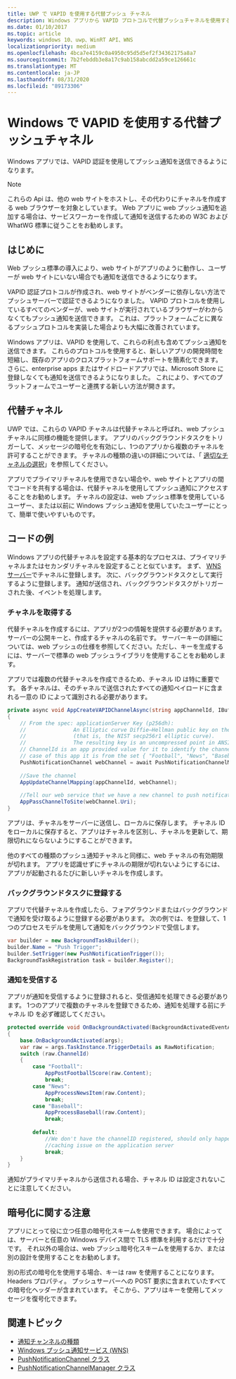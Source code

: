 ```yaml
---
title: UWP で VAPID を使用する代替プッシュ チャネル
description: Windows アプリから VAPID プロトコルで代替プッシュチャネルを使用する方法
ms.date: 01/10/2017
ms.topic: article
keywords: windows 10、uwp、WinRT API、WNS
localizationpriority: medium
ms.openlocfilehash: 4bca7e4159c0a4950c95d5d5ef2f34362175a8a7
ms.sourcegitcommit: 7b2febddb3e8a17c9ab158abcdd2a59ce126661c
ms.translationtype: MT
ms.contentlocale: ja-JP
ms.lasthandoff: 08/31/2020
ms.locfileid: "89173306"
---
```

# <a name="alternate-push-channels-using-vapid-in-windows"></a>Windows で VAPID を使用する代替プッシュチャネル 
Windows アプリでは、VAPID 認証を使用してプッシュ通知を送信できるようになります。  

> [!NOTE]
> これらの Api は、他の web サイトをホストし、その代わりにチャネルを作成する web ブラウザーを対象としています。  Web アプリに web プッシュ通知を追加する場合は、サービスワーカーを作成して通知を送信するための W3C および WhatWG 標準に従うことをお勧めします。

## <a name="introduction"></a>はじめに
Web プッシュ標準の導入により、web サイトがアプリのように動作し、ユーザーが web サイトにいない場合でも通知を送信できるようになります。

VAPID 認証プロトコルが作成され、web サイトがベンダーに依存しない方法でプッシュサーバーで認証できるようになりました。 VAPID プロトコルを使用しているすべてのベンダーが、web サイトが実行されているブラウザーがわからなくてもプッシュ通知を送信できます。 これは、プラットフォームごとに異なるプッシュプロトコルを実装した場合よりも大幅に改善されています。 

Windows アプリは、VAPID を使用して、これらの利点も含めてプッシュ通知を送信できます。 これらのプロトコルを使用すると、新しいアプリの開発時間を短縮し、既存のアプリのクロスプラットフォームサポートを簡素化できます。 さらに、enterprise apps またはサイドロードアプリでは、Microsoft Store に登録しなくても通知を送信できるようになりました。 これにより、すべてのプラットフォームでユーザーと連携する新しい方法が開きます。  

## <a name="alternate-channels"></a>代替チャネル 
UWP では、これらの VAPID チャネルは代替チャネルと呼ばれ、web プッシュチャネルに同様の機能を提供します。 アプリのバックグラウンドタスクをトリガーして、メッセージの暗号化を有効にし、1つのアプリから複数のチャネルを許可することができます。 チャネルの種類の違いの詳細については、「 [適切なチャネルの選択](channel-types.md)」を参照してください。

アプリでプライマリチャネルを使用できない場合や、web サイトとアプリの間でコードを共有する場合は、代替チャネルを使用してプッシュ通知にアクセスすることをお勧めします。 チャネルの設定は、web プッシュ標準を使用しているユーザー、または以前に Windows プッシュ通知を使用していたユーザーにとって、簡単で使いやすいものです。

## <a name="code-example"></a>コードの例

Windows アプリの代替チャネルを設定する基本的なプロセスは、プライマリチャネルまたはセカンダリチャネルを設定することと似ています。 まず、 [WNS サーバー](windows-push-notification-services--wns--overview.md)でチャネルに登録します。 次に、バックグラウンドタスクとして実行するように登録します。 通知が送信され、バックグラウンドタスクがトリガーされた後、イベントを処理します。  

### <a name="get-a-channel"></a>チャネルを取得する 
代替チャネルを作成するには、アプリが2つの情報を提供する必要があります。サーバーの公開キーと、作成するチャネルの名前です。 サーバーキーの詳細については、web プッシュの仕様を参照してください。ただし、キーを生成するには、サーバーで標準の web プッシュライブラリを使用することをお勧めします。  

アプリでは複数の代替チャネルを作成できるため、チャネル ID は特に重要です。 各チャネルは、そのチャネルで送信されたすべての通知ペイロードに含まれる一意の ID によって識別される必要があります。  

```csharp
private async void AppCreateVAPIDChannelAsync(string appChannelId, IBuffer applicationServerKey) 
{ 
    // From the spec: applicationServer Key (p256dh):  
    //               An Elliptic curve Diffie–Hellman public key on the P-256 curve 
    //               (that is, the NIST secp256r1 elliptic curve).   
    //               The resulting key is an uncompressed point in ANSI X9.62 format             
    // ChannelId is an app provided value for it to identify the channel later.  
    // case of this app it is from the set { "Football", "News", "Baseball" } 
    PushNotificationChannel webChannel = await PushNotificationChannelManager.GetDefault().CreateRawPushNotificationChannelWithAlternateKeyForApplicationAsync(applicationServerKey, appChannelId); 
 
    //Save the channel  
    AppUpdateChannelMapping(appChannelId, webChannel); 
             
    //Tell our web service that we have a new channel to push notifications to 
    AppPassChannelToSite(webChannel.Uri); 
} 
```
アプリは、チャネルをサーバーに送信し、ローカルに保存します。 チャネル ID をローカルに保存すると、アプリはチャネルを区別し、チャネルを更新して、期限切れにならないようにすることができます。

他のすべての種類のプッシュ通知チャネルと同様に、web チャネルの有効期限が切れます。 アプリを認識せずにチャネルの期限が切れないようにするには、アプリが起動されるたびに新しいチャネルを作成します。    

### <a name="register-for-a-background-task"></a>バックグラウンドタスクに登録する 

アプリで代替チャネルを作成したら、フォアグラウンドまたはバックグラウンドで通知を受け取るように登録する必要があります。 次の例では、を登録して、1つのプロセスモデルを使用して通知をバックグラウンドで受信します。  

```csharp
var builder = new BackgroundTaskBuilder(); 
builder.Name = "Push Trigger"; 
builder.SetTrigger(new PushNotificationTrigger()); 
BackgroundTaskRegistration task = builder.Register(); 
```
### <a name="receive-the-notifications"></a>通知を受信する 

アプリが通知を受信するように登録されると、受信通知を処理できる必要があります。 1つのアプリで複数のチャネルを登録できるため、通知を処理する前にチャネル ID を必ず確認してください。  

```csharp
protected override void OnBackgroundActivated(BackgroundActivatedEventArgs args) 
{ 
    base.OnBackgroundActivated(args); 
    var raw = args.TaskInstance.TriggerDetails as RawNotification; 
    switch (raw.ChannelId) 
    { 
        case "Football": 
            AppPostFootballScore(raw.Content); 
            break; 
        case "News": 
            AppProcessNewsItem(raw.Content); 
            break; 
        case "Baseball": 
            AppProcessBaseball(raw.Content); 
            break; 
 
        default: 
            //We don't have the channelID registered, should only happen in the case of a 
            //caching issue on the application server 
            break; 
    }                           
} 
```

通知がプライマリチャネルから送信される場合、チャネル ID は設定されないことに注意してください。  

## <a name="note-on-encryption"></a>暗号化に関する注意 

アプリにとって役に立つ任意の暗号化スキームを使用できます。 場合によっては、サーバーと任意の Windows デバイス間で TLS 標準を利用するだけで十分です。 それ以外の場合は、web プッシュ暗号化スキームを使用するか、または別の設計を使用することをお勧めします。  

別の形式の暗号化を使用する場合、キーは raw を使用することになります。Headers プロパティ。 プッシュサーバーへの POST 要求に含まれていたすべての暗号化ヘッダーが含まれています。 そこから、アプリはキーを使用してメッセージを復号化できます。  

## <a name="related-topics"></a>関連トピック
- [通知チャンネルの種類](channel-types.md)
- [Windows プッシュ通知サービス (WNS)](windows-push-notification-services--wns--overview.md)
- [PushNotificationChannel クラス](/uwp/api/windows.networking.pushnotifications.pushnotificationchannel)
- [PushNotificationChannelManager クラス](/uwp/api/windows.networking.pushnotifications.pushnotificationchannelmanager)